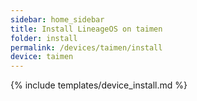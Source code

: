 ```yaml
---
sidebar: home_sidebar
title: Install LineageOS on taimen
folder: install
permalink: /devices/taimen/install
device: taimen
---
```

{% include templates/device_install.md %}
